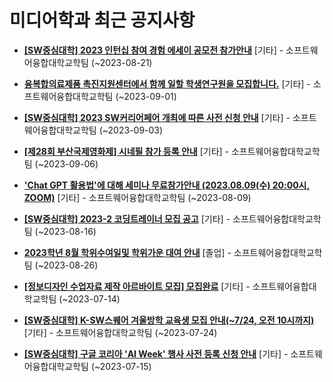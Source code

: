 # 미디어학과 최근 공지사항

* **[[SW중심대학] 2023 인턴십 참여 경험 에세이 공모전 참가안내](https://media.ajou.ac.kr/media/board/board01.jsp?mode=view&amp;article_no=236456&amp;board_wrapper=%2Fmedia%2Fboard%2Fboard01.jsp&amp;pager.offset=0&amp;board_no=304)**
 [기타] - 소프트웨어융합대학교학팀 (~2023-08-21)

* **[융복합의료제품 촉진지원센터에서 함께 일할 학생연구원을 모집합니다.](https://media.ajou.ac.kr/media/board/board01.jsp?mode=view&amp;article_no=236443&amp;board_wrapper=%2Fmedia%2Fboard%2Fboard01.jsp&amp;pager.offset=0&amp;board_no=304)**
 [기타] - 소프트웨어융합대학교학팀 (~2023-09-01)

* **[[SW중심대학] 2023 SW커리어페어 개최에 따른 사전 신청 안내](https://media.ajou.ac.kr/media/board/board01.jsp?mode=view&amp;article_no=236419&amp;board_wrapper=%2Fmedia%2Fboard%2Fboard01.jsp&amp;pager.offset=0&amp;board_no=304)**
 [기타] - 소프트웨어융합대학교학팀 (~2023-09-03)

* **[[제28회 부산국제영화제] 시네필 참가 등록 안내](https://media.ajou.ac.kr/media/board/board01.jsp?mode=view&amp;article_no=236343&amp;board_wrapper=%2Fmedia%2Fboard%2Fboard01.jsp&amp;pager.offset=0&amp;board_no=304)**
 [기타] - 소프트웨어융합대학교학팀 (~2023-09-06)

* **[&#x27;Chat GPT 활용법&#x27;에 대해 세미나 무료참가안내 (2023.08.09(수) 20:00시, ZOOM)](https://media.ajou.ac.kr/media/board/board01.jsp?mode=view&amp;article_no=236331&amp;board_wrapper=%2Fmedia%2Fboard%2Fboard01.jsp&amp;pager.offset=0&amp;board_no=304)**
 [기타] - 소프트웨어융합대학교학팀 (~2023-08-09)

* **[[SW중심대학] 2023-2 코딩트레이너 모집 공고](https://media.ajou.ac.kr/media/board/board01.jsp?mode=view&amp;article_no=236303&amp;board_wrapper=%2Fmedia%2Fboard%2Fboard01.jsp&amp;pager.offset=0&amp;board_no=304)**
 [기타] - 소프트웨어융합대학교학팀 (~2023-08-16)

* **[2023학년 8월 학위수여일및 학위가운 대여 안내](https://media.ajou.ac.kr/media/board/board01.jsp?mode=view&amp;article_no=236293&amp;board_wrapper=%2Fmedia%2Fboard%2Fboard01.jsp&amp;pager.offset=0&amp;board_no=304)**
 [졸업] - 소프트웨어융합대학교학팀 (~2023-08-26)

* **[[정보디자인 수업자료 제작 아르바이트 모집] 모집완료](https://media.ajou.ac.kr/media/board/board01.jsp?mode=view&amp;article_no=235972&amp;board_wrapper=%2Fmedia%2Fboard%2Fboard01.jsp&amp;pager.offset=0&amp;board_no=304)**
 [기타] - 소프트웨어융합대학교학팀 (~2023-07-14)

* **[[SW중심대학] K-SW스퀘어 겨울방학 교육생 모집 안내(~7/24, 오전 10시까지)](https://media.ajou.ac.kr/media/board/board01.jsp?mode=view&amp;article_no=235969&amp;board_wrapper=%2Fmedia%2Fboard%2Fboard01.jsp&amp;pager.offset=0&amp;board_no=304)**
 [기타] - 소프트웨어융합대학교학팀 (~2023-07-24)

* **[[SW중심대학] 구글 코리아 &#x27;AI Week&#x27; 행사 사전 등록 신청 안내](https://media.ajou.ac.kr/media/board/board01.jsp?mode=view&amp;article_no=235961&amp;board_wrapper=%2Fmedia%2Fboard%2Fboard01.jsp&amp;pager.offset=0&amp;board_no=304)**
 [기타] - 소프트웨어융합대학교학팀 (~2023-07-15)
